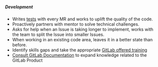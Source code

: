 ##### Development

* Writes [tests](https://docs.gitlab.com/ee/development/testing_guide/best_practices.html) with every MR and works to uplift the quality of the code.
* Proactively partners with mentor to solve technical challenges.
* Asks for help when an Issue is taking longer to implement, works with the team to split the Issue into smaller Issues.
* When working in an existing code area, leaves it in a better state than before.
* Identify skills gaps and take the appropriate [GitLab offered training](https://about.gitlab.com/handbook/people-group/learning-and-development/#team-member-resources)
* [Consult GitLab Documentation](https://docs.gitlab.com) to expand knowledge related to the GitLab Product
